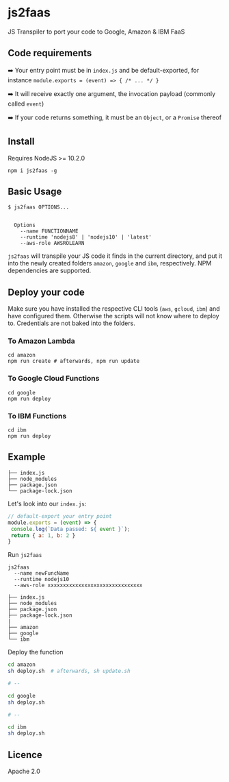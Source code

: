 # js2faas




JS Transpiler to port your code to Google, Amazon & IBM FaaS

## Code requirements

➡️ Your entry point must be in `index.js` and be default-exported, for instance `module.exports = (event) => { /* ... */ }`

➡️ It will receive exactly one argument, the invocation payload (commonly called `event`)





➡️ If your code returns something, it must be an `Object`, or a `Promise` thereof


## Install

Requires NodeJS >= 10.2.0

```shell
npm i js2faas -g
```

## Basic Usage


```shell
$ js2faas OPTIONS... 
  
  
  Options
    --name FUNCTIONNAME 
    --runtime 'nodejs8' | 'nodejs10' | 'latest'
    --aws-role AWSROLEARN
```


`js2faas` will transpile your JS code it finds in the current directory, and put it into the newly created folders `amazon`, `google` and `ibm`, respectively. NPM dependencies are supported.

## Deploy your code

Make sure you have installed the respective CLI tools (`aws`, `gcloud`, `ibm`) and have configured them. Otherwise the scripts will not know where to deploy to. Credentials are not baked into the folders.

### To Amazon Lambda

```shell
cd amazon
npm run create # afterwards, npm run update
```

### To Google Cloud Functions

```shell
cd google
npm run deploy
```

### To IBM Functions

```shell
cd ibm
npm run deploy
```


## Example

```
├── index.js
├── node_modules
├── package.json
└── package-lock.json
```

Let's look into our `index.js`:
```js
// default-export your entry point
module.exports = (event) => {
 console.log(`Data passed: ${ event }`);
 return { a: 1, b: 2 }
}
```


Run `js2faas`
```shell
js2faas
  --name newFuncName
  --runtime nodejs10
  --aws-role xxxxxxxxxxxxxxxxxxxxxxxxxxxxxxx
```

```
├── index.js
├── node_modules
├── package.json
├── package-lock.json
|
├── amazon
├── google
└── ibm
```

Deploy the function

```sh
cd amazon
sh deploy.sh  # afterwards, sh update.sh

# --

cd google
sh deploy.sh

# -- 

cd ibm
sh deploy.sh
```


## Licence

Apache 2.0
